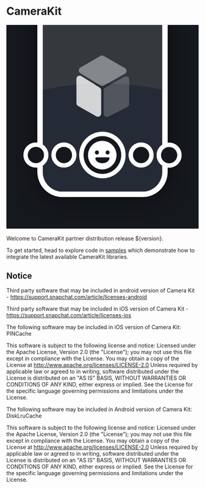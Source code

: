 # CameraKit

![camerakit-splash](.doc/camerakit_splash.png)

Welcome to CameraKit partner distribution release ${version}. 

To get started, head to explore code in [samples](./samples) which demonstrate how to integrate the latest available CameraKit libraries.

## Notice
Third party software that may be included in android version of Camera Kit - https://support.snapchat.com/article/licenses-android

Third party software that may be included in iOS version of Camera Kit - https://support.snapchat.com/article/licenses-ios

The following software may be included in iOS version of Camera Kit: PINCache

This software is subject to the following license and notice:
Licensed under the Apache License, Version 2.0 (the "License"); you may not use this file except in compliance with the License. You may obtain a copy of the License at
http://www.apache.org/licenses/LICENSE-2.0
Unless required by applicable law or agreed to in writing, software distributed under the License is distributed on an "AS IS" BASIS, WITHOUT WARRANTIES OR CONDITIONS OF ANY KIND, either express or implied. See the License for the specific language governing permissions and limitations under the License.

The following software may be included in Android version of Camera Kit: DiskLruCache

This software is subject to the following license and notice:
Licensed under the Apache License, Version 2.0 (the "License"); you may not use this file except in compliance with the License. You may obtain a copy of the License at
http://www.apache.org/licenses/LICENSE-2.0
Unless required by applicable law or agreed to in writing, software distributed under the License is distributed on an "AS IS" BASIS, WITHOUT WARRANTIES OR CONDITIONS OF ANY KIND, either express or implied. See the License for the specific language governing permissions and limitations under the License.
